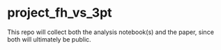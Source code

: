 # project_fh_vs_3pt

This repo will collect both the analysis notebook(s) and the paper, since both will ultimately be public.
